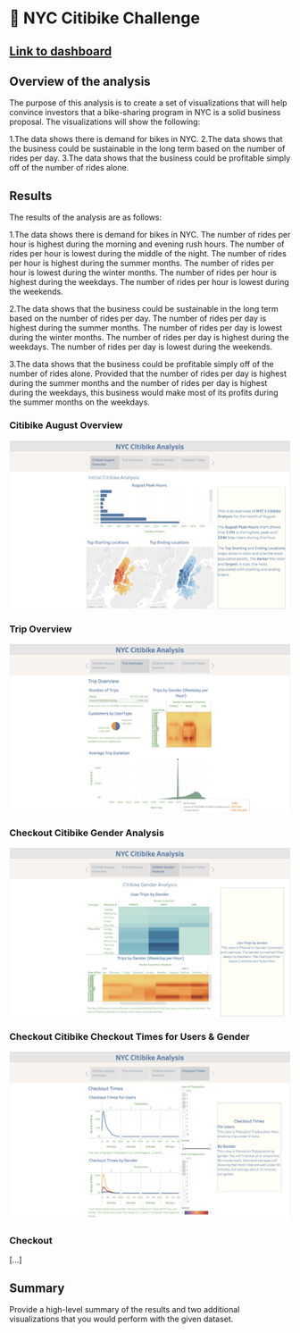 # :statue_of_liberty: NYC Citibike Challenge

## [Link to dashboard](https://public.tableau.com/views/NYCCitibikeAnalysis_16648376735320/NYCCitibikeAnalysis?:language=en-US&:display_count=n&:origin=viz_share_link)

## Overview of the analysis

The purpose of this analysis is to create a set of visualizations that will help convince investors that a bike-sharing program in NYC is a solid business proposal. The visualizations will show the following:

1.The data shows there is demand for bikes in NYC. 
2.The data shows that the business could be sustainable in the long term based on the number of rides per day.
3.The data shows that the business could be profitable simply off of the number of rides alone. 

## Results

The results of the analysis are as follows:

1.The data shows there is demand for bikes in NYC. The number of rides per hour is highest during the morning and evening rush hours. The number of rides per hour is lowest during the middle of the night. The number of rides per hour is highest during the summer months. The number of rides per hour is lowest during the winter months. The number of rides per hour is highest during the weekdays. The number of rides per hour is lowest during the weekends.

2.The data shows that the business could be sustainable in the long term based on the number of rides per day. The number of rides per day is highest during the summer months. The number of rides per day is lowest during the winter months. The number of rides per day is highest during the weekdays. The number of rides per day is lowest during the weekends.

3.The data shows that the business could be profitable simply off of the number of rides alone. Provided that the number of rides per day is highest during the summer months and the number of rides per day is highest during the weekdays, this business would make most of its profits during the summer months on the weekdays.

### Citibike August Overview

![Checkout Citibike August Overview](https://github.com/hastyjr/bikesharing/blob/main/Resources/images/Screen%20Shot%202022-10-03%20at%2022.40.03.png)

### Trip Overview
![Checkout Trip Overview](https://github.com/hastyjr/bikesharing/blob/main/Resources/images/Screen%20Shot%202022-10-03%20at%2022.40.21.png)

### Checkout Citibike Gender Analysis
![Checkout Citibike Gender Analysis](https://github.com/hastyjr/bikesharing/blob/main/Resources/images/Screen%20Shot%202022-10-03%20at%2022.40.46.png)


### Checkout Citibike Checkout Times for Users & Gender
![Citibike Checkout Times for Users & Gender](https://github.com/hastyjr/bikesharing/blob/main/Resources/images/Screen%20Shot%202022-10-03%20at%2022.40.59.png)




### Checkout 
[...]

## Summary

Provide a high-level summary of the results and two additional visualizations that you would perform with the given dataset.
